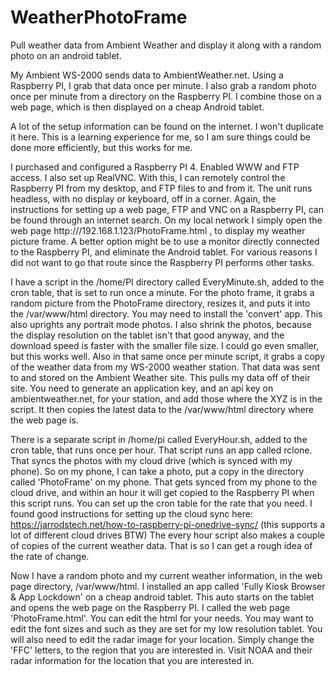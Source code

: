 # WeatherPhotoFrame
Pull weather data from Ambient Weather and display it along with a random photo on an android tablet. 

My Ambient WS-2000 sends data to AmbientWeather.net. Using a Raspberry PI, I grab that data once per minute. I also grab a random photo once per minute from a directory on the Raspberry PI. I combine those on a web page, which is then displayed on a cheap Android tablet.

A lot of the setup information can be found on the internet. I won't duplicate it here. This is a learning experience for me, so I am sure things could be done more efficiently, but this works for me.

I purchased and configured a Raspberry PI 4. Enabled WWW and FTP access. I also set up RealVNC. With this, I can remotely control the Raspberry PI from my desktop, and FTP files to and from it. The unit runs headless, with no display or keyboard, off in a corner. Again, the instructions for setting up a web page, FTP and VNC on a Raspberry PI, can be found through an internet search. On my local network I simply open the web page http:///192.168.1.123/PhotoFrame.html , to display my weather picture frame. A better option might be to use a monitor directly connected to the Raspberry PI, and eliminate the Android tablet. For various reasons I did not want to go that route since the Raspberry PI performs other tasks.

I have a script in the /home/PI directory called EveryMinute.sh, added to the cron table, that is set to run once a minute. For the photo frame, it grabs a random picture from the PhotoFrame directory, resizes it, and puts it into the /var/www/html directory. You may need to install the 'convert' app. This also uprights any portrait mode photos. I also shrink the photos, because the display resolution on the tablet isn't that good anyway, and the download speed is faster with the smaller file size. I could go even smaller, but this works well.
Also in that same once per minute script, it grabs a copy of the weather data from my WS-2000 weather station. That data was sent to and stored on the Ambient Weather site. This pulls my data off of their site. You need to generate an application key, and an api key on ambientweather.net, for your station, and add those where the XYZ is in the script. It then copies the latest data to the /var/www/html directory where the web page is.

There is a separate script in /home/pi called EveryHour.sh, added to the cron table, that runs once per hour. That script runs an app called rclone. That syncs the photos with my cloud drive (which is synced with my phone). So on my phone, I can take a photo, put a copy in the directory called 'PhotoFrame' on my phone. That gets synced from my phone to the cloud drive, and within an hour it will get copied to the Raspberry PI when this script runs. You can set up the cron table for the rate that you need. I found good instructions for setting up the cloud sync here: https://jarrodstech.net/how-to-raspberry-pi-onedrive-sync/  (this supports a lot of different cloud drives BTW)
The every hour script also makes a couple of copies of the current weather data. That is so I can get a rough idea of the rate of change.

Now I have a random photo and my current weather information, in the web page directory, /var/www/html. I installed an app called 
'Fully Kiosk Browser & App Lockdown' on a cheap android tablet. This auto starts on the tablet and opens the web page on the Raspberry PI. I called the web page 'PhotoFrame.html'. You can edit the html for your needs. You may want to edit the font sizes and such as they are set for my low resolution tablet. You will also need to edit the radar image for your location. Simply change the 'FFC' letters, to the region that you are interested in. Visit NOAA and their radar information for the location that you are interested in.

